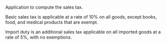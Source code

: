 Application to compute the sales tax.

Basic sales tax is applicable at a rate of 10% on all goods, except books, food, and medical
products that are exempt. 

Import duty is an additional sales tax applicable on all imported goods at a rate of 5%, with no exemptions.
